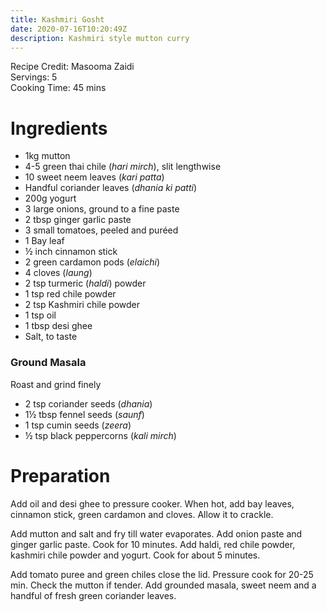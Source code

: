 ```yaml
---
title: Kashmiri Gosht
date: 2020-07-16T10:20:49Z
description: Kashmiri style mutton curry
---
```

Recipe Credit: Masooma Zaidi  
Servings: 5  
Cooking Time: 45 mins  

# Ingredients
* 1kg mutton
* 4-5 green thai chile (_hari mirch_), slit lengthwise
* 10 sweet neem leaves (_kari patta_)
* Handful coriander leaves (_dhania ki patti_)
* 200g yogurt
* 3 large onions, ground to a fine paste
* 2 tbsp ginger garlic paste
* 3 small tomatoes, peeled and puréed
* 1 Bay leaf
* ½ inch cinnamon stick
* 2 green cardamon pods (_elaichi_)
* 4 cloves (_laung_)
* 2 tsp turmeric (_haldi_) powder
* 1 tsp red chile powder
* 2 tsp Kashmiri chile powder
* 1 tsp oil
* 1 tbsp desi ghee
* Salt, to taste

### Ground Masala
Roast and grind finely
* 2 tsp coriander seeds (_dhania_)
* 1½ tbsp fennel seeds (_saunf_)
* 1 tsp cumin seeds (_zeera_)
* ½ tsp black peppercorns (_kali mirch_)

# Preparation
Add oil and desi ghee to pressure cooker. When hot, add bay leaves, cinnamon stick, green cardamon and cloves. Allow it to crackle.

Add mutton and salt and fry till water evaporates. Add onion paste and ginger garlic paste. Cook for 10 minutes. Add haldi, red chile powder, kashmiri chile powder and yogurt. Cook for about 5 minutes.

Add tomato puree and green chiles close the lid. Pressure cook for 20-25 min. Check the mutton if tender. Add grounded masala, sweet neem and a handful of fresh green coriander leaves.
